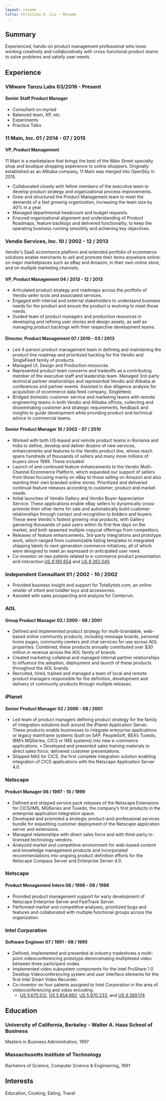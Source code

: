 ```yaml
---
layout: resume
title: Christina K. Liu - Resume
---
```


## Summary 

Experienced, hands-on product management professional who loves working creatively and collaboratively with cross-functional product teams to solve problems and satisfy user needs.

## Experience 

### VMware Tanzu Labs <span class="duration">03/2016 - Present</span>

#### Senior Staff Product Manager

- Consultant on myriad
- Balanced team, XP, etc.
- Experiments
- Practice Talks

### 11 Main, Inc. <span class="duration">01 / 2014 - 07 / 2015</span>

#### VP, Product Management

11 Main is a marketplace that brings the best of the Main Street specialty shop and boutique shopping experience to online shoppers. Originally established as an Alibaba company, 11 Main was merged into OpenSky in 2015.

- Collaborated closely with fellow members of the executive team to develop product
strategy and organizational process improvements.
- Grew and structured the Product Management team to meet the demands of a fast
growing organization, increasing the team size by 40% in a year.
- Managed departmental headcount and budget requests.
- Ensured organizational alignment and understanding of Product Roadmaps, feature backlogs and delivered functionality, to keep the operating business running smoothly and achieving key objectives.

### Vendio Services, Inc. <span class="duration"> 10 / 2002 - 12 / 2013 </span> 

Vendio's SaaS ecommerce platform and extended portfolio of ecommerce solutions enable merchants to sell and promote their items anywhere online: on major marketplaces such as eBay and Amazon, in their own online store, and on multiple marketing channels. 

#### VP, Product Management <span class="duration"> 04 / 2013 - 12 / 2013 </span>

- Articulated product strategy and roadmaps across the portfolio of Vendio seller tools and associated services.
- Engaged with internal and external stakeholders to understand business needs for the product and ensure the product is evolving to meet those needs.
- Guided team of product managers and production resources in developing and refining user stories and design assets, as well as managing product backlogs with their respective development teams.

#### Director, Product Management <span class="duration"> 07 / 2010 - 03 / 2013 </span> 
- Led 4-person product management team in defining and maintaining the product line roadmap and prioritized backlog for the Vendio and SingleFeed family of products.
- Managed UI, Design and Production resources.
- Represented product team concerns and tradeoffs as a contributing member of the
executive staff and leadership team. Managed 3rd-party technical partner relationships and represented Vendio and Alibaba at conferences and partner events. Assisted in due diligence analysis for acquisition of ecommerce data feed company, Singlefeed.
- Bridged domestic customer service and marketing teams with remote engineering teams in both Vendio and Alibaba offices, collecting and disseminating customer and strategic requirements, feedback and insights to guide development while providing product and technical advice to commercial teams.

#### Senior Product Manager <span class="duration"> 10 / 2002 - 07 / 2010 </span>

- Worked with both US-based and remote product teams in Romania and India to define, develop and deliver dozens of new services, enhancements and features to the Vendio product line, whose reach spans hundreds of thousands of sellers and many more millions of buyers since 1999. These included:
- Launch of and continued feature enhancements to the Vendio Multi-Channel Ecommerce Platform, which expanded our support of sellers from those focusing mainly on eBay to those selling on Amazon and also wanting their own branded online stores. Prioritized and delivered continual feature releases according to customer, product and market needs.
- Initial launches of Vendio Gallery and Vendio Buyer Appreciation Service. These applications enable eBay sellers to dynamically cross-promote their other items for sale and automatically build customer relationships through contact and recognition to bidders and buyers. These were Vendio's fastest growing viral products, with Gallery garnering thousands of paid users within its first few days on the market, and both spawned multiple copycat offerings from competitors.
- Releases of feature enhancements, 3rd-party integrations and prototype work, which ranged from customizable listing templates to integrated shipping labels to next-generation commerce initiatives, all of which were designed to meet an expressed or anticipated user need.
- Co-inventor on two patents related to e-commerce product presentation and interaction [US 8,190,654][US8190654] and [US 9,262,045][US9262045]

### Independent Consultant  <span class="duration"> 01 / 2002 - 10 / 2002 </span>  
- Provided business insight and support for Totallytots.com, an online retailer of infant and toddler toys and accessories.
- Assisted with sales prospecting and analysis for Centerrun.

### AOL  

#### Group Product Manager <span class="duration"> 02 / 2000 - 08 / 2001 </span>

- Defined and implemented product strategy for multi-brandable, web-based online community products, including message boards, personal home pages, community centers and chat services for use across AOL properties. Combined, these products annually contributed over $30 million in revenue across the AOL family of brands.
- Created marketing collateral and managed internal partner relationships to influence the adoption, deployment and launch of these products throughout the AOL brands. 
- Recruited, hired, trained and managed a team of local and remote product managers responsible for the definition, development and delivery of community products through multiple releases.

### iPlanet 

#### Senior Product Manager <span class="duration"> 02 / 2000 - 08 / 2001 </span>

- Led team of product managers defining product strategy for the family of integration solutions built around the iPlanet Application Server. These products enable businesses to integrate enterprise applications or legacy mainframe systems (built on SAP, PeopleSoft, BEA’s Tuxedo, IBM’s MQSeries, CICS or IMS systems) into new e-commerce applications. • Developed and presented sales training materials to direct sales force; delivered customer
presentations.
- Shipped NAS for CICS, the first complete integration solution enabling integration of CICS applications with the Netscape Application Server 4.0.

### Netscape 

#### Product Manager <span class="duration"> 06 / 1997 - 10 / 1999 </span>

- Defined and shipped service pack releases of the Netscape Extensions for CICS/IMS, MQSeries and Tuxedo, the company’s first products in the enterprise application integration space.
- Developed and promoted a strategic product-and-professional services bundle for
expediting customer deployment of the Netscape application server and extensions.
- Managed relationships with direct sales force and with third-party in-licensed technology vendors.
- Analyzed market and competitive environment for web-based content and knowledge management products and incorporated recommendations into ongoing product definition efforts for the Netscape Compass Server and Enterprise Server 4.0.

### Netscape

#### Product Management Intern <span class="duration"> 06 / 1996 - 08 / 1996 </span>

- Provided product management support for early development of Netscape Enterprise Server and FastTrack Server. 
- Performed market and competitive analyses, prioritized bugs and features and collaborated with multiple functional groups across the organization.

### Intel Corporation 

#### Software Engineer <span class="duration"> 07 / 1991 - 08 / 1995 </span>

- Defined, implemented and presented at industry tradeshows a multi-point videoconferencing prototype demonstrating multiplexed video between three participant nodes.
- Implemented video subsystem components for the Intel ProShare 1.0 Desktop Videoconferencing system and user interface elements for the first Intel Smart Video Recorder.
- Co-inventor on four patents assigned to Intel Corporation in the area of videoconferencing and video encoding.
  - [US 5,675,512][US5675512], [US 5,854,892][US5854892], [US 5,970,233][US5970233], and [US 6,389,174][US6389174]

## Education 

### University of California, Berkeley - Walter A. Haas School of Business 
Masters in Business Administration, 1997

### Massachusetts Institute of Technology
Bachelors of Science, Computer Science & Engineering, 1991

## Interests 
Education, Cooking, Eating, Travel

[US8190654]: https://patents.google.com/patent/US8190654B2/
[US9262045]: https://patents.google.com/patent/US9262045B1/

[US6389174]: https://patents.google.com/patent/US6389174B1/
[US5970233]: https://patents.google.com/patent/US5970233A/
[US5854892]: https://patents.google.com/patent/US5854892A/
[US5675512]: https://patents.google.com/patent/US5675512A/ 

